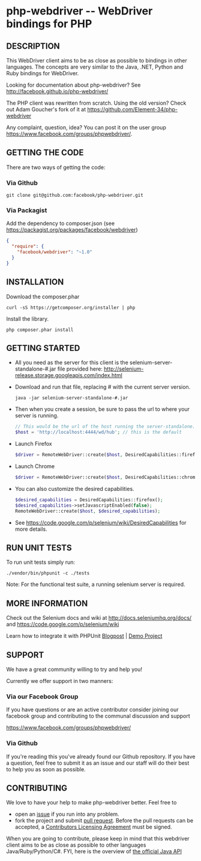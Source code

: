 php-webdriver -- WebDriver bindings for PHP
===========================================

##  DESCRIPTION

This WebDriver client aims to be as close as possible to bindings in other languages. The concepts are very similar to the Java, .NET, Python and Ruby bindings for WebDriver.

Looking for documentation about php-webdriver? See http://facebook.github.io/php-webdriver/

The PHP client was rewritten from scratch. Using the old version? Check out Adam Goucher's fork of it at https://github.com/Element-34/php-webdriver

Any complaint, question, idea? You can post it on the user group https://www.facebook.com/groups/phpwebdriver/.

##  GETTING THE CODE

There are two ways of getting the code:

### Via Github
    git clone git@github.com:facebook/php-webdriver.git

### Via Packagist
Add the dependency to composer.json (see https://packagist.org/packages/facebook/webdriver)

```json
{
  "require": {
    "facebook/webdriver": "~1.0"
  }
}
```

## INSTALLATION

Download the composer.phar

    curl -sS https://getcomposer.org/installer | php

Install the library.

    php composer.phar install


##  GETTING STARTED

*   All you need as the server for this client is the selenium-server-standalone-#.jar file provided here: http://selenium-release.storage.googleapis.com/index.html

*   Download and run that file, replacing # with the current server version.

    ```
    java -jar selenium-server-standalone-#.jar
    ```

*   Then when you create a session, be sure to pass the url to where your server is running.

    ```php
    // This would be the url of the host running the server-standalone.jar
    $host = 'http://localhost:4444/wd/hub'; // this is the default
    ```

*   Launch Firefox

    ```php
    $driver = RemoteWebDriver::create($host, DesiredCapabilities::firefox());
    ```

*   Launch Chrome

    ```php
    $driver = RemoteWebDriver::create($host, DesiredCapabilities::chrome());
    ```

*   You can also customize the desired capabilities.

    ```php
    $desired_capabilities = DesiredCapabilities::firefox();
    $desired_capabilities->setJavascriptEnabled(false);
    RemoteWebDriver::create($host, $desired_capabilities);
    ```

*   See https://code.google.com/p/selenium/wiki/DesiredCapabilities for more details.

## RUN UNIT TESTS

To run unit tests simply run:

    ./vendor/bin/phpunit -c ./tests

Note: For the functional test suite, a running selenium server is required.

## MORE INFORMATION

Check out the Selenium docs and wiki at http://docs.seleniumhq.org/docs/ and https://code.google.com/p/selenium/wiki

Learn how to integrate it with PHPUnit [Blogpost](http://codeception.com/11-12-2013/working-with-phpunit-and-selenium-webdriver.html) | [Demo Project](https://github.com/DavertMik/php-webdriver-demo)

## SUPPORT

We have a great community willing to try and help you!

Currently we offer support in two manners:

### Via our Facebook Group

If you have questions or are an active contributor consider joining our facebook group and contributing to the communal discussion and support

https://www.facebook.com/groups/phpwebdriver/

### Via Github

If you're reading this you've already found our Github repository. If you have a question, feel free to submit it as an issue and our staff will do their best to help you as soon as possible.

## CONTRIBUTING

We love to have your help to make php-webdriver better. Feel free to 

*   open an [issue](https://github.com/facebook/php-webdriver/issues) if you run into any problem. 
*   fork the project and submit [pull request](https://github.com/facebook/php-webdriver/pulls). Before the pull requests can be accepted, a [Contributors Licensing Agreement](http://developers.facebook.com/opensource/cla) must be signed. 

When you are going to contribute, please keep in mind that this webdriver client aims to be as close as possible to other languages Java/Ruby/Python/C#.
FYI, here is the overview of [the official Java API](http://selenium.googlecode.com/svn/trunk/docs/api/java/index.html?overview-summary.html)
